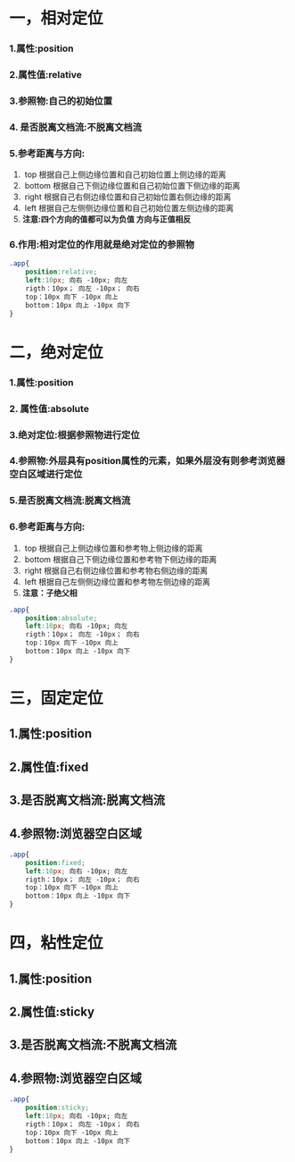 # 一，相对定位

### 1.属性:position

### 2.属性值:relative

### 3.参照物:自己的初始位置

### 4. 是否脱离文档流:不脱离文档流

### 5.参考距离与方向:

1. ​    top 根据自己上侧边缘位置和自己初始位置上侧边缘的距离
2. ​    bottom 根据自己下侧边缘位置和自己初始位置下侧边缘的距离
3. ​    right 根据自己右侧边缘位置和自己初始位置右侧边缘的距离
4. ​    left 根据自己左侧侧边缘位置和自己初始位置左侧边缘的距离
5. **注意:四个方向的值都可以为负值   方向与正值相反**

### 6.作用:相对定位的作用就是绝对定位的参照物

```css
.app{
    position:relative;
    left:10px; 向右 -10px; 向左
    rigth：10px； 向左 -10px； 向右
    top：10px 向下 -10px 向上
    bottom：10px 向上 -10px 向下
}
```

# 二，绝对定位

### 1.属性:position

### 2. 属性值:absolute

### 3.绝对定位:根据参照物进行定位

### 4.参照物:外层具有position属性的元素，如果外层没有则参考浏览器空白区域进行定位

### 5.是否脱离文档流:脱离文档流

### 6.参考距离与方向:

1. ​	top 根据自己上侧边缘位置和参考物上侧边缘的距离
2. ​    bottom 根据自己下侧边缘位置和参考物下侧边缘的距离
3. ​    right 根据自己右侧边缘位置和参考物右侧边缘的距离
4. ​    left 根据自己左侧侧边缘位置和参考物左侧边缘的距离
5. **注意：子绝父相**

```css
.app{
    position:absolute;
    left:10px; 向右 -10px; 向左
    rigth：10px； 向左 -10px； 向右
    top：10px 向下 -10px 向上
    bottom：10px 向上 -10px 向下
}
```

# 三，固定定位

## 1.属性:position

## 2.属性值:fixed

## 3.是否脱离文档流:脱离文档流

## 4.参照物:浏览器空白区域

```css
.app{
    position:fixed;
    left:10px; 向右 -10px; 向左
    rigth：10px； 向左 -10px； 向右
    top：10px 向下 -10px 向上
    bottom：10px 向上 -10px 向下
}
```

#  四，粘性定位

##  1.属性:position

##  2.属性值:sticky

##  3.是否脱离文档流:不脱离文档流

##  4.参照物:浏览器空白区域

```css
.app{
    position:sticky;
    left:10px; 向右 -10px; 向左
    rigth：10px； 向左 -10px； 向右
    top：10px 向下 -10px 向上
    bottom：10px 向上 -10px 向下
}
```

